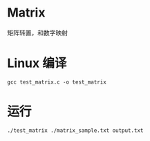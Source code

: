 # Matrix
矩阵转置，和数字映射

# Linux 编译  
```  
gcc test_matrix.c -o test_matrix
```  

# 运行
```  
./test_matrix ./matrix_sample.txt output.txt
```  
